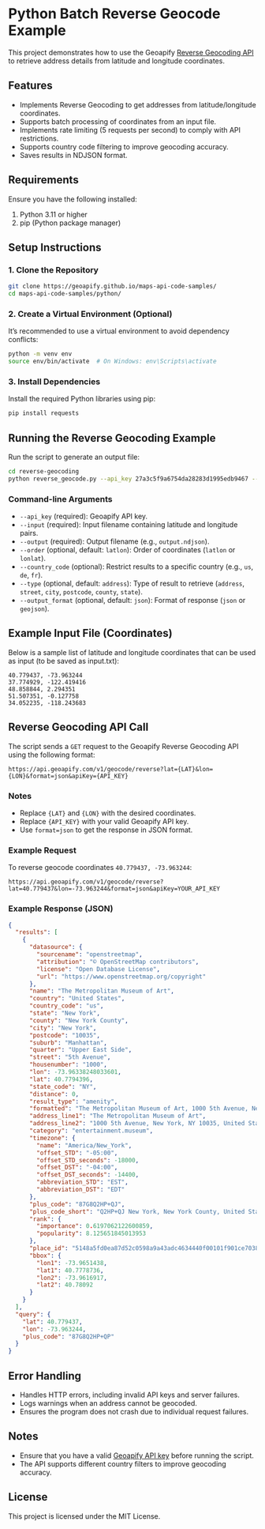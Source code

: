 # **Python Batch Reverse Geocode Example**

This project demonstrates how to use the Geoapify [Reverse Geocoding API](https://www.geoapify.com/reverse-geocoding-api/) to retrieve address details from latitude and longitude coordinates.



## **Features**

- Implements Reverse Geocoding to get addresses from latitude/longitude coordinates.
- Supports batch processing of coordinates from an input file.
- Implements rate limiting (5 requests per second) to comply with API restrictions.
- Supports country code filtering to improve geocoding accuracy.
- Saves results in NDJSON format.

## **Requirements**

Ensure you have the following installed:

1. Python 3.11 or higher
2. pip (Python package manager)

## **Setup Instructions**

### 1. Clone the Repository

```bash
git clone https://geoapify.github.io/maps-api-code-samples/
cd maps-api-code-samples/python/
```

### 2. Create a Virtual Environment (Optional)

It’s recommended to use a virtual environment to avoid dependency conflicts:

```bash
python -m venv env
source env/bin/activate  # On Windows: env\Scripts\activate
```

### 3. Install Dependencies

Install the required Python libraries using pip:

```bash
pip install requests
```



## **Running the Reverse Geocoding Example**

Run the script to generate an output file:

```bash
cd reverse-geocoding
python reverse_geocode.py --api_key 27a3c5f9a6754da28283d1995edb9467 --input input.txt --output output.ndjson --order latlon
```

### **Command-line Arguments**

- `--api_key` (required): Geoapify API key.
- `--input` (required): Input filename containing latitude and longitude pairs.
- `--output` (required): Output filename (e.g., `output.ndjson`).
- `--order` (optional, default: `latlon`): Order of coordinates (`latlon` or `lonlat`).
- `--country_code` (optional): Restrict results to a specific country (e.g., `us`, `de`, `fr`).
- `--type` (optional, default: `address`): Type of result to retrieve (`address`, `street`, `city`, `postcode`, `county`, `state`).
- `--output_format` (optional, default: `json`): Format of response (`json` or `geojson`).



## **Example Input File (Coordinates)**

Below is a sample list of latitude and longitude coordinates that can be used as input (to be saved as input.txt):

```
40.779437, -73.963244
37.774929, -122.419416
48.858844, 2.294351
51.507351, -0.127758
34.052235, -118.243683
```



## **Reverse Geocoding API Call**

The script sends a `GET` request to the Geoapify Reverse Geocoding API using the following format:

```
https://api.geoapify.com/v1/geocode/reverse?lat={LAT}&lon={LON}&format=json&apiKey={API_KEY}
```

### **Notes**
- Replace `{LAT}` and `{LON}` with the desired coordinates.
- Replace `{API_KEY}` with your valid Geoapify API key.
- Use `format=json` to get the response in JSON format.

### **Example Request**
To reverse geocode coordinates `40.779437, -73.963244`:

```
https://api.geoapify.com/v1/geocode/reverse?lat=40.779437&lon=-73.963244&format=json&apiKey=YOUR_API_KEY
```

### **Example Response (JSON)**
```json
{
  "results": [
    {
      "datasource": {
        "sourcename": "openstreetmap",
        "attribution": "© OpenStreetMap contributors",
        "license": "Open Database License",
        "url": "https://www.openstreetmap.org/copyright"
      },
      "name": "The Metropolitan Museum of Art",
      "country": "United States",
      "country_code": "us",
      "state": "New York",
      "county": "New York County",
      "city": "New York",
      "postcode": "10035",
      "suburb": "Manhattan",
      "quarter": "Upper East Side",
      "street": "5th Avenue",
      "housenumber": "1000",
      "lon": -73.96338248033601,
      "lat": 40.7794396,
      "state_code": "NY",
      "distance": 0,
      "result_type": "amenity",
      "formatted": "The Metropolitan Museum of Art, 1000 5th Avenue, New York, NY 10035, United States of America",
      "address_line1": "The Metropolitan Museum of Art",
      "address_line2": "1000 5th Avenue, New York, NY 10035, United States of America",
      "category": "entertainment.museum",
      "timezone": {
        "name": "America/New_York",
        "offset_STD": "-05:00",
        "offset_STD_seconds": -18000,
        "offset_DST": "-04:00",
        "offset_DST_seconds": -14400,
        "abbreviation_STD": "EST",
        "abbreviation_DST": "EDT"
      },
      "plus_code": "87G8Q2HP+QJ",
      "plus_code_short": "Q2HP+QJ New York, New York County, United States",
      "rank": {
        "importance": 0.6197062122600859,
        "popularity": 8.125651845013953
      },
      "place_id": "5148a5fd0ea87d52c0598a9a43adc4634440f00101f901ce70380000000000c0020192031e546865204d6574726f706f6c6974616e204d757365756d206f6620417274",
      "bbox": {
        "lon1": -73.9651438,
        "lat1": 40.7778736,
        "lon2": -73.9616917,
        "lat2": 40.78092
      }
    }
  ],
  "query": {
    "lat": 40.779437,
    "lon": -73.963244,
    "plus_code": "87G8Q2HP+QP"
  }
}
```

## **Error Handling**
- Handles HTTP errors, including invalid API keys and server failures.
- Logs warnings when an address cannot be geocoded.
- Ensures the program does not crash due to individual request failures.

## **Notes**
- Ensure that you have a valid [Geoapify API key](https://www.geoapify.com/) before running the script.
- The API supports different country filters to improve geocoding accuracy.

## **License**
This project is licensed under the MIT License.
